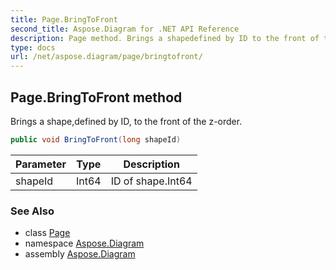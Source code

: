 ```yaml
---
title: Page.BringToFront
second_title: Aspose.Diagram for .NET API Reference
description: Page method. Brings a shapedefined by ID to the front of the zorder
type: docs
url: /net/aspose.diagram/page/bringtofront/
---
```

## Page.BringToFront method

Brings a shape,defined by ID, to the front of the z-order.

```csharp
public void BringToFront(long shapeId)
```

| Parameter | Type | Description |
| --- | --- | --- |
| shapeId | Int64 | ID of shape.Int64 |

### See Also

* class [Page](../)
* namespace [Aspose.Diagram](../../page/)
* assembly [Aspose.Diagram](../../../)


